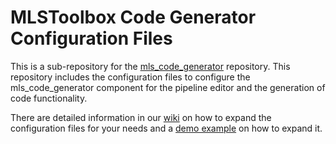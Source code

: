 # MLSToolbox Code Generator Configuration Files

This is a sub-repository for the [mls_code_generator](https://github.com/MLS-Toobox/mls_code_generator) repository. This repository includes the configuration files to configure the mls_code_generator component for the pipeline editor and the generation of code functionality. 

There are detailed information in our [wiki](https://github.com/MLSToolbox/mls_code_generator/wiki/Configuration) on how to expand the configuration files for your needs and a [demo example](https://github.com/MLSToolbox/mls_code_generator/wiki/Tool-extension) on how to expand it.
